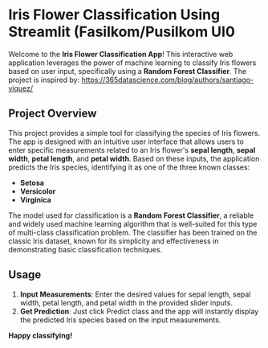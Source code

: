 # Iris Flower Classification Using Streamlit (Fasilkom/Pusilkom UI0

Welcome to the **Iris Flower Classification App**! This interactive web application leverages the power of machine learning to classify Iris flowers based on user input, specifically using a **Random Forest Classifier**. The project is inspired by: https://365datascience.com/blog/authors/santiago-viquez/

## Project Overview

This project provides a simple tool for classifying the species of Iris flowers. The app is designed with an intuitive user interface that allows users to enter specific measurements related to an Iris flower's **sepal length**, **sepal width**, **petal length**, and **petal width**. Based on these inputs, the application predicts the Iris species, identifying it as one of the three known classes:

- **Setosa**
- **Versicolor**
- **Virginica**

The model used for classification is a **Random Forest Classifier**, a reliable and widely used machine learning algorithm that is well-suited for this type of multi-class classification problem. The classifier has been trained on the classic Iris dataset, known for its simplicity and effectiveness in demonstrating basic classification techniques.

## Usage

1. **Input Measurements**: Enter the desired values for sepal length, sepal width, petal length, and petal width in the provided slider inputs.
2. **Get Prediction**: Just click Predict class and the app will instantly display the predicted Iris species based on the input measurements.

**Happy classifying!**
